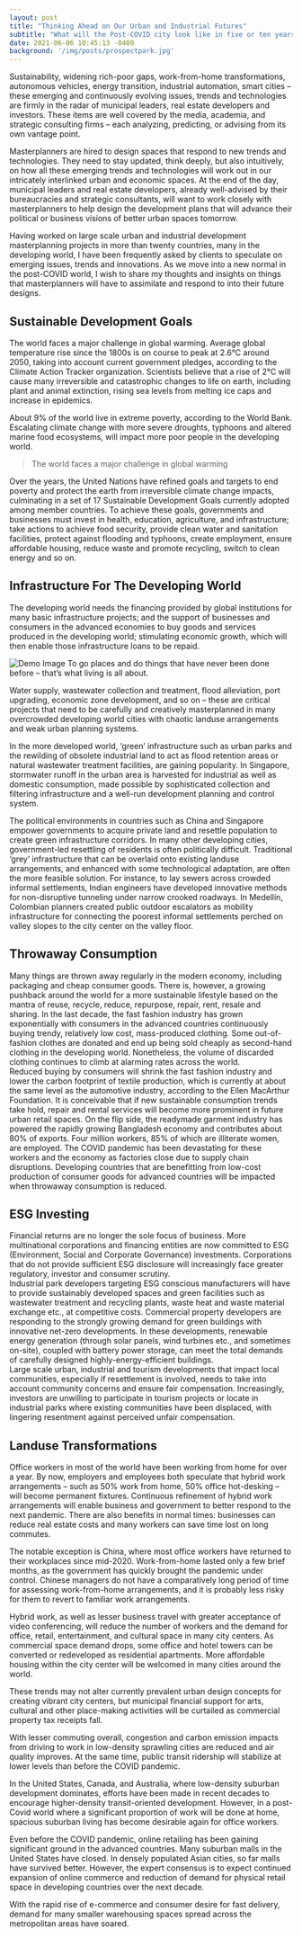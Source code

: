 ```yaml
---
layout: post
title: "Thinking Ahead on Our Urban and Industrial Futures"
subtitle: "What will the Post-COVID city look like in five or ten years?"
date: 2021-06-06 10:45:13 -0400
background: '/img/posts/prospectpark.jpg'
---
```


 Sustainability, widening rich-poor gaps, work-from-home transformations, autonomous vehicles, energy transition, industrial automation, smart cities – these emerging and continuously evolving issues, trends and technologies are firmly in the radar of municipal leaders, real estate developers and investors. These items are well covered by the media, academia, and strategic consulting firms – each analyzing, predicting, or advising from its own vantage point.

Masterplanners are hired to design spaces that respond to new trends and technologies. They need to stay updated, think deeply, but also intuitively, on how all these emerging trends and technologies will work out in our intricately interlinked urban and economic spaces. At the end of the day, municipal leaders and real estate developers, already well-advised by their bureaucracies and strategic consultants, will want to work closely with masterplanners to help design the development plans that will advance their political or business visions of better urban spaces tomorrow.

Having worked on large scale urban and industrial development masterplanning projects in more than twenty countries, many in the developing world, I have been frequently asked by clients to speculate on emerging issues, trends and innovations. As we move into a new normal in the post-COVID world, I wish to share my thoughts and insights on things that masterplanners will have to assimilate and respond to into their future designs.


## Sustainable Development Goals

The world faces a major challenge in global warming. Average global temperature rise since the 1800s is on course to peak at 2.6°C around 2050, taking into account current government pledges, according to the Climate Action Tracker organization. Scientists believe that a rise of 2°C will cause many irreversible and catastrophic changes to life on earth, including plant and animal extinction, rising sea levels from melting ice caps and increase in epidemics. 

About 9% of the world live in extreme poverty, according to the World Bank. Escalating climate change with more severe droughts, typhoons and altered marine food ecosystems, will impact more poor people in the developing world.

<blockquote class="blockquote"> The world faces a major challenge in global warming </blockquote>

Over the years, the United Nations have refined goals and targets to end poverty and protect the earth from irreversible climate change impacts, culminating in a set of 17 Sustainable Development Goals currently adopted among member countries. To achieve these goals, governments and businesses must invest in health, education, agriculture, and infrastructure; take actions to achieve food security, provide clean water and sanitation facilities, protect against flooding and typhoons, create employment, ensure affordable housing, reduce waste and promote recycling, switch to clean energy and so on. 

## Infrastructure For The Developing World

The developing world needs the financing provided by global institutions for many basic infrastructure projects; and the support of businesses and consumers in the advanced economies to buy goods and services produced in the developing world; stimulating economic growth, which will then enable those infrastructure loans to be repaid.</p>

<img class="img-fluid" src="https://source.unsplash.com/Mn9Fa_wQH-M/800x450" alt="Demo Image">
<span class="caption text-muted">To go places and do things that have never been done before – that’s what living is all about.</span>

Water supply, wastewater collection and treatment, flood alleviation, port upgrading, economic zone development, and so on – these are critical projects that need to be carefully and creatively masterplanned in many overcrowded developing world cities with chaotic landuse arrangements and weak urban planning systems.

In the more developed world, ‘green’ infrastructure such as urban parks and the rewilding of obsolete industrial land to act as flood retention areas or natural wastewater treatment facilities, are gaining popularity. In Singapore, stormwater runoff in the urban area is harvested for industrial as well as domestic consumption, made possible by sophisticated collection and filtering infrastructure and a well-run development planning and control system. 

The political environments in countries such as China and Singapore empower governments to acquire private land and resettle population to create green infrastructure corridors.  In many other developing cities, government-led resettling of residents is often politically difficult.  Traditional ‘grey’ infrastructure that can be overlaid onto existing landuse arrangements, and enhanced with some technological adaptation, are often the more feasible solution.  For instance, to lay sewers across crowded informal settlements, Indian engineers have developed innovative methods for non-disruptive tunneling under narrow crooked roadways.   In Medellín, Colombian planners created public outdoor escalators as mobility infrastructure for connecting the poorest informal settlements perched on valley slopes to the city center on the valley floor.

## Throwaway Consumption

Many things are thrown away regularly in the modern economy, including packaging and cheap consumer goods.  There is, however, a growing pushback around the world for a more sustainable lifestyle based on the mantra of reuse, recycle, reduce, repurpose, repair, rent, resale and sharing. 
In the last decade, the fast fashion industry has grown exponentially with consumers in the advanced countries continuously buying trendy, relatively low cost, mass-produced clothing.  Some out-of-fashion clothes are donated and end up being sold cheaply as second-hand clothing in the developing world.  Nonetheless, the volume of discarded clothing continues to climb at alarming rates across the world.  
Reduced buying by consumers will shrink the fast fashion industry and lower the carbon footprint of textile production, which is currently at about the same level as the automotive industry, according to the Ellen MacArthur Foundation.  It is conceivable that if new sustainable consumption trends take hold, repair and rental services will become more prominent in future urban retail spaces.
On the flip side, the readymade garment industry has powered the rapidly growing Bangladesh economy and contributes about 80% of exports.  Four million workers, 85% of which are illiterate women, are employed.  The COVID pandemic has been devastating for these workers and the economy as factories close due to supply chain disruptions.   Developing countries that are benefitting from low-cost production of consumer goods for advanced countries will be impacted when throwaway consumption is reduced.

## ESG Investing

Financial returns are no longer the sole focus of business.  More multinational corporations and financing entities are now committed to ESG (Environment, Social and Corporate Governance) investments.   Corporations that do not provide sufficient ESG disclosure will increasingly face greater regulatory, investor and consumer scrutiny.  
Industrial park developers targeting ESG conscious manufacturers will have to provide sustainably developed spaces and green facilities such as wastewater treatment and recycling plants, waste heat and waste material exchange etc., at competitive costs.  Commercial property developers are responding to the strongly growing demand for green buildings with innovative net-zero developments.  In these developments, renewable energy generation (through solar panels, wind turbines etc., and sometimes on-site), coupled with battery power storage, can meet the total demands of carefully designed highly-energy-efficient buildings.  
Large scale urban, industrial and tourism developments that impact local communities, especially if resettlement is involved, needs to take into account community concerns and ensure fair compensation.   Increasingly, investors are unwilling to participate in tourism projects or locate in industrial parks where existing communities have been displaced, with lingering resentment against perceived unfair compensation. 

## Landuse Transformations

Office workers in most of the world have been working from home for over a year.  By now, employers and employees both speculate that hybrid work arrangements – such as 50% work from home, 50% office hot-desking – will become permanent fixtures.  Continuous refinement of hybrid work arrangements will enable business and government to better respond to the next pandemic.  There are also benefits in normal times: businesses can reduce real estate costs and many workers can save time lost on long commutes. 

The notable exception is China, where most office workers have returned to their workplaces since mid-2020.  Work-from-home lasted only a few brief months, as the government has quickly brought the pandemic under control.  Chinese managers do not have a comparatively long period of time for assessing work-from-home arrangements, and it is probably less risky for them to revert to familiar work arrangements.

Hybrid work, as well as lesser business travel with greater acceptance of video conferencing, will reduce the number of workers and the demand for office, retail, entertainment, and cultural space in many city centers.  As commercial space demand drops, some office and hotel towers can be converted or redeveloped as residential apartments.  More affordable housing within the city center will be welcomed in many cities around the world.    

These trends may not alter currently prevalent urban design concepts for creating vibrant city centers, but municipal financial support for arts, cultural and other place-making activities will be curtailed as commercial property tax receipts fall.  

With lesser commuting overall, congestion and carbon emission impacts from driving to work in low-density sprawling cities are reduced and air quality improves.  At the same time, public transit ridership will stabilize at lower levels than before the COVID pandemic.  

In the United States, Canada, and Australia, where low-density suburban development dominates, efforts have been made in recent decades to encourage higher-density transit-oriented development.  However, in a post-Covid world where a significant proportion of work will be done at home, spacious suburban living has become desirable again for office workers.

Even before the COVID pandemic, online retailing has been gaining significant ground in the advanced countries.  Many suburban malls in the United States have closed.  In densely populated Asian cities, so far malls have survived better.  However, the expert consensus is to expect continued expansion of online commerce and reduction of demand for physical retail space in developing countries over the next decade.

With the rapid rise of e-commerce and consumer desire for fast delivery, demand for many smaller warehousing spaces spread across the metropolitan areas have soared.

